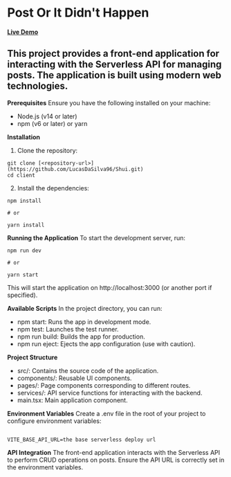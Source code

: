 # Post Or It Didn't Happen

[**Live Demo**](http://post-or-it-didnt-happen.s3-website.eu-north-1.amazonaws.com/)

## This project provides a front-end application for interacting with the Serverless API for managing posts. The application is built using modern web technologies.

**Prerequisites**
Ensure you have the following installed on your machine:

- Node.js (v14 or later)
- npm (v6 or later) or yarn

**Installation**

1. Clone the repository:

```
git clone [<repository-url>](https://github.com/LucasDaSilva96/Shui.git)
cd client
```

2. Install the dependencies:

```
npm install

# or

yarn install

```

**Running the Application**
To start the development server, run:

```
npm run dev

# or

yarn start

```

This will start the application on http://localhost:3000 (or another port if specified).

**Available Scripts**
In the project directory, you can run:

- npm start: Runs the app in development mode.
- npm test: Launches the test runner.
- npm run build: Builds the app for production.
- npm run eject: Ejects the app configuration (use with caution).

**Project Structure**

- src/: Contains the source code of the application.
- components/: Reusable UI components.
- pages/: Page components corresponding to different routes.
- services/: API service functions for interacting with the backend.
- main.tsx: Main application component.

**Environment Variables**
Create a .env file in the root of your project to configure environment variables:

```

VITE_BASE_API_URL=the base serverless deploy url

```

**API Integration**
The front-end application interacts with the Serverless API to perform CRUD operations on posts. Ensure the API URL is correctly set in the environment variables.
